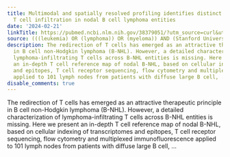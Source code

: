 ```yaml
---
title: Multimodal and spatially resolved profiling identifies distinct patterns of
  T cell infiltration in nodal B cell lymphoma entities
date: '2024-02-21'
linkTitle: https://pubmed.ncbi.nlm.nih.gov/38379051/?utm_source=curl&utm_medium=rss&utm_campaign=pubmed-2&utm_content=1Rkszs2HVZ2RHP33OibaNFew6VK-LzjJWTD4GwmLlk8B-wCceh&fc=20220923065203&ff=20240221170653&v=2.18.0.post9+e462414
source: (((leukemia) OR (lymphoma)) OR (myeloma)) AND (Stanford University[Affiliation])
description: The redirection of T cells has emerged as an attractive therapeutic principle
  in B cell non-Hodgkin lymphoma (B-NHL). However, a detailed characterization of
  lymphoma-infiltrating T cells across B-NHL entities is missing. Here we present
  an in-depth T cell reference map of nodal B-NHL, based on cellular indexing of transcriptomes
  and epitopes, T cell receptor sequencing, flow cytometry and multiplexed immunofluorescence
  applied to 101 lymph nodes from patients with diffuse large B cell, ...
disable_comments: true
---
```

The redirection of T cells has emerged as an attractive therapeutic principle in B cell non-Hodgkin lymphoma (B-NHL). However, a detailed characterization of lymphoma-infiltrating T cells across B-NHL entities is missing. Here we present an in-depth T cell reference map of nodal B-NHL, based on cellular indexing of transcriptomes and epitopes, T cell receptor sequencing, flow cytometry and multiplexed immunofluorescence applied to 101 lymph nodes from patients with diffuse large B cell, ...